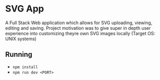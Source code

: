 # SVG App
A Full Stack Web application which allows for SVG uploading, viewing, editing and saving. Project motivation was to give super in depth user experience into customizing theyre own SVG images locally (Target OS: UNIX systems)
## Running
- `npm install`
- `npm run dev <PORT>`
